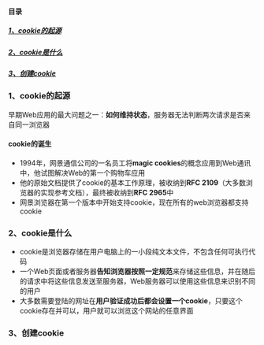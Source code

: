 
#### 目录
##### [1、cookie的起源](#anchor1)
##### [2、cookie是什么](#anchor2)
##### [3、创建cookie](#anchor3)

### <span id="anchor1">1、cookie的起源</span>
早期Web应用的最大问题之一：**如何维持状态**，服务器无法判断两次请求是否来自同一浏览器
#### cookie的诞生
* 1994年，网景通信公司的一名员工将**magic cookies**的概念应用到Web通讯中，他试图解决Web的第一个购物车应用
* 他的原始文档提供了cookie的基本工作原理，被收纳到**RFC 2109**（大多数浏览器的实现参考文档），最终被收纳到**RFC 2965**中
* 网景浏览器在第一个版本中开始支持cookie，现在所有的web浏览器都支持cookie

### <span id="anchor2">2、cookie是什么</span>
* cookie是浏览器存储在用户电脑上的一小段纯文本文件，不包含任何可执行代码
* 一个Web页面或者服务器**告知浏览器按照一定规范**来存储这些信息，并在随后的请求中将这些信息发送至服务器，Web服务器可以使用这些信息来识别不同的用户
* 大多数需要登陆的网址在**用户验证成功后都会设置一个cookie**，只要这个cookie存在并可以，用户就可以浏览这个网站的任意界面

### <span id="anchor3">3、创建cookie</span>